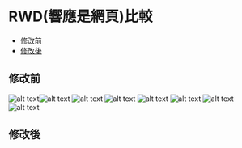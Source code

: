 # RWD(響應是網頁)比較
- [修改前](#修改前)  
- [修改後](#修改後)
[](#修改後)
## 修改前  
![alt text](01.jpg)![alt text](02.jpg) ![alt text](03.jpg) ![alt text](04.jpg) ![alt text](05.jpg) ![alt text](06.jpg) ![alt text](07.jpg) ![alt text](08.jpg)
## 修改後  